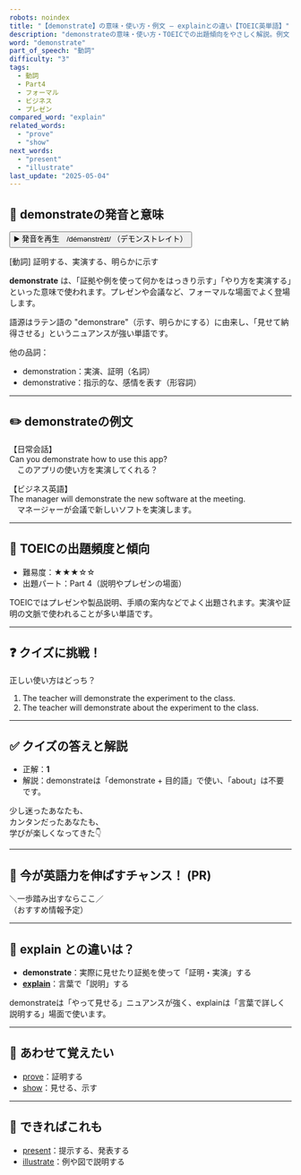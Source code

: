 ```yaml
---
robots: noindex
title: "【demonstrate】の意味・使い方・例文 ― explainとの違い【TOEIC英単語】"
description: "demonstrateの意味・使い方・TOEICでの出題傾向をやさしく解説。例文・クイズ付きでexplainとの違いもわかりやすく学べます。"
word: "demonstrate"
part_of_speech: "動詞"
difficulty: "3"
tags:
  - 動詞
  - Part4
  - フォーマル
  - ビジネス
  - プレゼン
compared_word: "explain"
related_words:
  - "prove"
  - "show"
next_words:
  - "present"
  - "illustrate"
last_update: "2025-05-04"
---
```


## 🔰 demonstrateの発音と意味

<button class="play-audio" onclick="playTTS('demonstrate')">
  <span class="play-audio-main">
    ▶️ 発音を再生　/démənstrèɪt/
  </span>
  <span class="play-audio-sub">
    （デモンストレイト）
  </span>
</button>

[動詞] 証明する、実演する、明らかに示す

**demonstrate** は、「証拠や例を使って何かをはっきり示す」「やり方を実演する」といった意味で使われます。プレゼンや会議など、フォーマルな場面でよく登場します。

語源はラテン語の "demonstrare"（示す、明らかにする）に由来し、「見せて納得させる」というニュアンスが強い単語です。

他の品詞：  
- demonstration：実演、証明（名詞）
- demonstrative：指示的な、感情を表す（形容詞）

---

## ✏️ demonstrateの例文

【日常会話】  
Can you demonstrate how to use this app?  
　このアプリの使い方を実演してくれる？

【ビジネス英語】  
The manager will demonstrate the new software at the meeting.  
　マネージャーが会議で新しいソフトを実演します。

---

## 🎯 TOEICの出題頻度と傾向

- 難易度：★★★☆☆
- 出題パート：Part 4（説明やプレゼンの場面）

TOEICではプレゼンや製品説明、手順の案内などでよく出題されます。実演や証明の文脈で使われることが多い単語です。

---

## ❓ クイズに挑戦！

正しい使い方はどっち？

1. The teacher will demonstrate the experiment to the class.  
2. The teacher will demonstrate about the experiment to the class.

---

## ✅ クイズの答えと解説

- 正解：**1**
- 解説：demonstrateは「demonstrate + 目的語」で使い、「about」は不要です。

少し迷ったあなたも、  
カンタンだったあなたも、  
学びが楽しくなってきた👇️

---

## 🚀 今が英語力を伸ばすチャンス！ (PR)

<div class="info-center">
＼一歩踏み出すならここ／<br>  
（おすすめ情報予定）
</div>

---

## 🤔  explain との違いは？

- **demonstrate**：実際に見せたり証拠を使って「証明・実演」する
- **[explain](/word/explain/)**：言葉で「説明」する

demonstrateは「やって見せる」ニュアンスが強く、explainは「言葉で詳しく説明する」場面で使います。

---

## 🧩 あわせて覚えたい

- [prove](/word/prove/)：証明する
- [show](/word/show/)：見せる、示す

---

## 📖 できればこれも

- [present](/word/present/)：提示する、発表する
- [illustrate](/word/illustrate/)：例や図で説明する

<!-- cvid: aid43_bid20 -->
